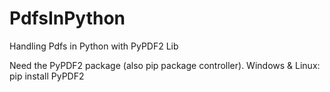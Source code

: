 # PdfsInPython
Handling Pdfs in Python with PyPDF2 Lib


Need the PyPDF2 package (also pip package controller).
  Windows & Linux:
	pip install PyPDF2
